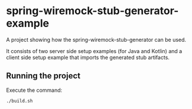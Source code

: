 # spring-wiremock-stub-generator-example

A project showing how the spring-wiremock-stub-generator can be used.

It consists of two server side setup examples (for Java and Kotlin) and a client side setup example that imports the generated stub artifacts.

## Running the project

Execute the command:
```bash
./build.sh
```